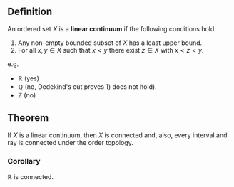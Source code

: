 
## Definition

An ordered set $X$ is a **linear continuum** if the following conditions hold:
1. Any non-empty bounded subset of $X$ has a least upper bound.
2. For all $x,y \in X$ such that $x<y$ there exist $z\in X$ with $x<z<y$.

e.g. 
- $\mathbb{R}$ (yes)
- $\mathbb{Q}$ (no, Dedekind's cut proves 1) does not hold).
- $\mathbb{Z}$ (no)

## Theorem

If $X$ is a linear continuum, then $X$ is connected and, also, every interval and ray is connected under the order topology.

### Corollary
$\mathbb{R}$ is connected.